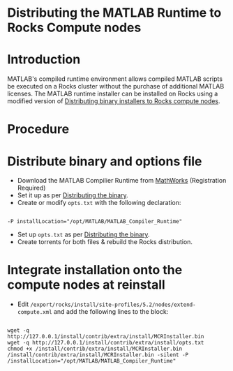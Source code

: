 # Distributing the MATLAB Runtime to Rocks Compute nodes

# Introduction

MATLAB's compiled runtime environment allows compiled MATLAB scripts be executed on a Rocks cluster without the purchase of additional MATLAB licenses. The MATLAB runtime installer can be installed on Rocks using a modified version of [Distributing binary installers to Rocks compute nodes](/wiki/spaces/BeSTGRID/pages/3818228438).

# Procedure

# Distribute binary and options file

- Download the MATLAB Compilier Runtime from [MathWorks](http://www.mathworks.com/downloads/web_downloads/) (Registration Required)
- Set it up as per [Distributing the binary](https://reannz.atlassian.net/wiki/pages/createpage.action?spaceKey=BeSTGRID&title=Distributing%20binary%20installers%20to%20Rocks%20compute_nodes&linkCreation=true&fromPageId=3818228439).
- Create or modify `opts.txt` with the following declaration:

``` 

-P installLocation="/opt/MATLAB/MATLAB_Compiler_Runtime"

```
- Set up `opts.txt` as per [Distributing the binary](https://reannz.atlassian.net/wiki/pages/createpage.action?spaceKey=BeSTGRID&title=Distributing%20binary%20installers%20to%20Rocks%20compute_nodes&linkCreation=true&fromPageId=3818228439).
- Create torrents for both files & rebuild the Rocks distribution.

# Integrate installation onto the compute nodes at reinstall

- Edit `/export/rocks/install/site-profiles/5.2/nodes/extend-compute.xml` and add the following lines to the  block:

``` 

wget -q http://127.0.0.1/install/contrib/extra/install/MCRInstaller.bin
wget -q http://127.0.0.1/install/contrib/extra/install/opts.txt
chmod +x /install/contrib/extra/install/MCRInstaller.bin
/install/contrib/extra/install/MCRInstaller.bin -silent -P /installLocation="/opt/MATLAB/MATLAB_Compiler_Runtime"

```
